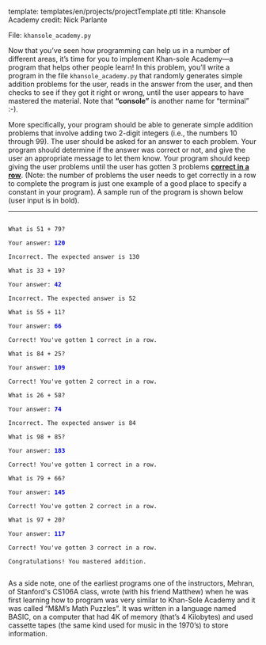 template: templates/en/projects/projectTemplate.ptl
title: Khansole Academy
credit: Nick Parlante

File: `khansole_academy.py`

Now that you’ve seen how programming can help us in a number of different areas, it’s time for you to implement Khan-sole Academy—a program that helps other people learn!  In this problem, you’ll write a program in the file `khansole_academy.py` that randomly generates simple addition problems for the user, reads in the answer from the user, and then checks to see if they got it right or wrong, until the user appears to have mastered the material. Note that **“console”** is another name for “terminal” :-).

More specifically, your program should be able to generate simple addition problems that involve adding two 2-digit integers (i.e., the numbers 10 through 99). The user should be asked for an answer to each problem. Your program should determine if the answer was correct or not, and give the user an appropriate message to let them know. Your program
should keep giving the user problems until the user has gotten 3 problems <u>**correct in a row**</u>. (Note: the number of problems the user needs to get correctly in a row to complete the program is just one example of a good place to specify a constant in your program).  A sample run of the program is shown below (user input is in bold).

<hr/>
<code>
What is 51 + 79?<br/>
Your answer: <b style="color:blue">120</b><br/>
Incorrect. The expected answer is 130<br/>
What is 33 + 19?<br/>
Your answer: <b style="color:blue">42</b><br/>
Incorrect. The expected answer is 52<br/>
What is 55 + 11?<br/>
Your answer: <b style="color:blue">66</b><br/>
Correct! You've gotten 1 correct in a row.<br/>
What is 84 + 25?<br/>
Your answer: <b style="color:blue">109</b><br/>
Correct! You've gotten 2 correct in a row.<br/>
What is 26 + 58?<br/>
Your answer: <b style="color:blue">74</b><br/>
Incorrect. The expected answer is 84<br/>
What is 98 + 85?<br/>
Your answer: <b style="color:blue">183</b><br/>
Correct! You've gotten 1 correct in a row.<br/>
What is 79 + 66?<br/>
Your answer: <b style="color:blue">145</b><br/>
Correct! You've gotten 2 correct in a row.<br/>
What is 97 + 20?<br/>
Your answer: <b style="color:blue">117</b><br/>
Correct! You've gotten 3 correct in a row.<br/>
Congratulations! You mastered addition.<br/>
</code>

As a side note, one of the earliest programs one of the instructors, Mehran, of Stanford's CS106A class, wrote (with his friend Matthew) when
he was first learning how to program was very similar to Khan-Sole Academy and it was called “M&M’s Math Puzzles”. It was written in a language named BASIC, on a computer that had 4K of memory (that’s 4 Kilobytes) and used cassette tapes (the same kind used for music in the 1970’s) to store information.

